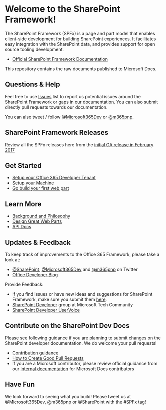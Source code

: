 # Welcome to the SharePoint Framework! 

The SharePoint Framework (SPFx) is a page and part model that enables client-side development for building SharePoint experiences. It facilitates easy integration with the SharePoint data, and provides support for open source tooling development.

* [Official SharePoint Framework Documentation](https://aka.ms/spfx)

This repository contains the raw documents published to Microsoft Docs.

## Questions & Help

Feel free to use [Issues]((https://github.com/SharePoint/sp-dev-docs/issues)) list to report us potential issues around the SharePoint Framework or gaps in our documentation. You can also submit directly pull requests towards our documentation. 

You can also tweet / follow [@Microsoft365Dev](https://twitter.com/Microsoft365Dev) or [@m365pnp](https://twitter.com/m365pnp).

## SharePoint Framework Releases

Review all the SPFx releases here from the [initial GA release in February 2017](https://learn.microsoft.com/sharepoint/dev/spfx/roadmap)

## Get Started

* [Setup your Office 365 Developer Tenant](https://learn.microsoft.com/sharepoint/dev/spfx/set-up-your-developer-tenant)
* [Setup your Machine](https://learn.microsoft.com/sharepoint/dev/spfx/set-up-your-development-environment)
* [Go build your first web part](https://learn.microsoft.com/sharepoint/dev/spfx/web-parts/get-started/build-a-hello-world-web-part)

## Learn More

* [Background and Philosophy](https://learn.microsoft.com/sharepoint/dev/spfx/sharepoint-framework-overview)
* [Design Great Web Parts](https://learn.microsoft.com/sharepoint/dev/design/design-guidance-overview)
* [API Docs](https://learn.microsoft.com/javascript/api/sp-application-base)

## Updates & Feedback

To keep track of improvements to the Office 365 Framework, please take a look at:

* [@SharePoint](https://twitter.com/sharepoint), [@Microsoft365Dev](https://twitter.com/Microsoft365Dev) and [@m365pnp](https://twitter.com/m365pnp) on Twitter
* [Office Developer Blog](https://developer.microsoft.com/office/blogs/)

Provide Feedback:

* If you find issues or have new ideas and suggestions for SharePoint Framework, make sure you submit them [here](https://github.com/SharePoint/sp-dev-docs/issues).
* [SharePoint Developer](https://techcommunity.microsoft.com/t5/SharePoint-Developer/bd-p/SharePointDev) group at Microsoft Tech Community
* [SharePoint Developer UserVoice](https://sharepoint.uservoice.com/forums/329220-sharepoint-dev-platform)


## Contribute on the SharePoint Dev Docs

Please see following guidance if you are planning to submit changes on the SharePoint developer documentation. We do welcome your pull requests!

* [Contribution guidance](https://github.com/SharePoint/sp-dev-docs/blob/master/.github/CONTRIBUTING.md)
* [How to Create Good Pull Requests](https://github.com/SharePoint/sp-dev-docs/wiki/How-to-Create-Good-Pull-Requests)
* If you are a Microsoft contributor, please review official guidance from our [internal documentation](https://review.learn.microsoft.com/help/contribute/?branch=main) for Microsoft Docs contributors

## Have Fun

We look forward to seeing what you build! Please tweet us at @Microsoft365Dev, @m365pnp or @SharePoint with the #SPFx tag!
